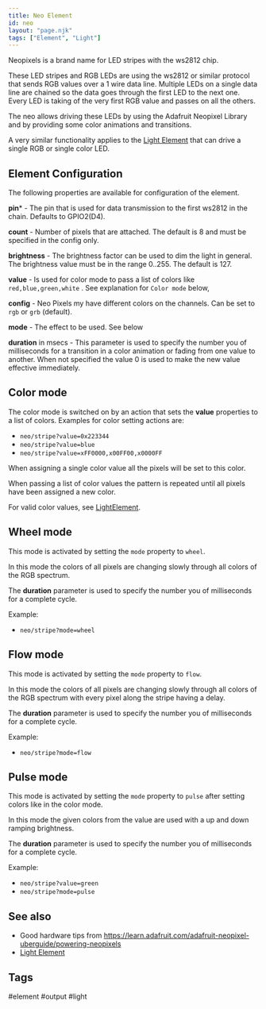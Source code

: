 ```yaml
---
title: Neo Element
id: neo
layout: "page.njk"
tags: ["Element", "Light"]
---
```


Neopixels is a brand name for LED stripes with the ws2812 chip.

These LED stripes and RGB LEDs are using the ws2812 or similar protocol that sends RGB values over a 1 wire data line. Multiple LEDs on a single data line are chained so the data goes through the first LED to the next one. Every LED is taking of the very first RGB value and passes on all the others.

The neo allows driving these LEDs by using the Adafruit Neopixel Library and by providing some color animations and transitions.

A very similar functionality applies to the [Light Element](/elements/light.md) that can drive a single RGB or single color LED.

<!--
If you require more complex light situations and light animations 
Consider using the [DMX Element](/dmx.md) to get light input actions using the DMX Artnet protocol that is supported by light mixers and consoles for stage and installation purpose.
https://www.bastelgarage.ch/esp-01-ws2812-sk6812-steuerplatine
-->


## Element Configuration

The following properties are available for configuration of the element.

<object data="/element.svg?neo" type="image/svg+xml"></object>

**pin**\* - The pin that is used for data transmission to the first ws2812 in the chain. Defaults to GPIO2(D4).

**count** - Number of pixels that are attached. The default is 8 and must be specified in the config only.

**brightness** - The brightness factor can be used to dim the light in general. The brightness value must be in the range 0..255. The default is 127.

**value** - Is used for color mode to pass a list of colors like `red,blue,green,white` . See explanation for `Color mode` below, 

**config** - Neo Pixels my have different colors on the channels. Can be set to `rgb` or `grb` (default).

**mode** - The effect to be used. See below

**duration** in msecs - This parameter is used to specify the number you of milliseconds for a transition in a color animation
or fading from one value to another. When not specified the value 0 is used to make the new value effective immediately.


## Color mode

The color mode is switched on by an action that sets the **value** properties to a list of colors.
Examples for color setting actions are:

* `neo/stripe?value=0x223344`
* `neo/stripe?value=blue`
* `neo/stripe?value=xFF0000,x00FF00,x0000FF`

When assigning a single color value all the pixels will be set to this color.

When passing a list of color values the pattern is repeated until all pixels have been assigned a new color.

For valid color values, see [LightElement](/elements/light.md).


## Wheel mode

This mode is activated by setting the `mode` property to `wheel`.

In this mode the colors of all pixels are changing slowly through all colors of the RGB spectrum.

The **duration** parameter is used to specify the number you of milliseconds for a complete cycle.

Example:

* `neo/stripe?mode=wheel`


## Flow mode

This mode is activated by setting the `mode` property to `flow`.

In this mode the colors of all pixels are changing slowly through all colors of the RGB spectrum with every pixel along the stripe having a delay.

The **duration** parameter is used to specify the number you of milliseconds for a complete cycle.

Example:

* `neo/stripe?mode=flow`


## Pulse mode

This mode is activated by setting the `mode` property to `pulse` after setting colors like in the color mode.

In this mode the given colors from the value are used with a up and down ramping brightness.

The **duration** parameter is used to specify the number you of milliseconds for a complete cycle.

Example:

* `neo/stripe?value=green`
* `neo/stripe?mode=pulse`


## See also

* Good hardware tips from <https://learn.adafruit.com/adafruit-neopixel-uberguide/powering-neopixels>
* [Light Element](/elements/light.md)


## Tags
#element #output #light
